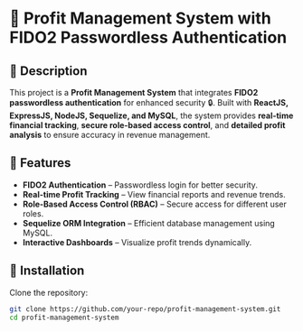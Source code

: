 # 🔐 Profit Management System with FIDO2 Passwordless Authentication  

## 📌 Description  
This project is a **Profit Management System** that integrates **FIDO2 passwordless authentication** for enhanced security 🔒. Built with **ReactJS, ExpressJS, NodeJS, Sequelize, and MySQL**, the system provides **real-time financial tracking**, **secure role-based access control**, and **detailed profit analysis** to ensure accuracy in revenue management.  

## 🚀 Features  
- **FIDO2 Authentication** – Passwordless login for better security.  
- **Real-time Profit Tracking** – View financial reports and revenue trends.  
- **Role-Based Access Control (RBAC)** – Secure access for different user roles.  
- **Sequelize ORM Integration** – Efficient database management using MySQL.  
- **Interactive Dashboards** – Visualize profit trends dynamically.  

## 🔧 Installation  
Clone the repository:  
```sh
git clone https://github.com/your-repo/profit-management-system.git
cd profit-management-system
